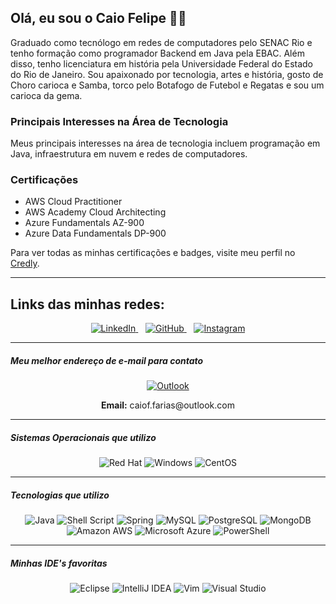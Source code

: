 


<!DOCTYPE html>
<html lang="pt-br">
<head>
  <meta charset="UTF-8">
  <meta name="viewport" content="width=device-width, initial-scale=1.0">
</head>
<body>

<h2>Olá, eu sou o Caio Felipe 👋🏻</h2>

<p>Graduado como tecnólogo em redes de computadores pelo SENAC Rio e tenho formação como programador Backend em Java pela EBAC. Além disso, tenho licenciatura em história pela Universidade Federal do Estado do Rio de Janeiro. Sou apaixonado por tecnologia, artes e história, gosto de Choro carioca e Samba, torco pelo Botafogo de Futebol e Regatas e sou um carioca da gema.</p>

<h3>Principais Interesses na Área de Tecnologia</h3>

<p>Meus principais interesses na área de tecnologia incluem programação em Java, infraestrutura em nuvem e redes de computadores.</p>

<h3>Certificações</h3>

<ul>
  <li>AWS Cloud Practitioner</li>
  <li>AWS Academy Cloud Architecting</li>
  <li>Azure Fundamentals AZ-900</li>
  <li>Azure Data Fundamentals DP-900</li>
</ul>

<p>Para ver todas as minhas certificações e badges, visite meu perfil no <a href="https://www.credly.com/users/caio-felipe-farias-armando/badges">Credly</a>.</p>

</body>
</html>


---

## Links das minhas redes:

<p align="center">
  <a href="https://www.linkedin.com/in/caio-f-farias-armando/">
    <img src="https://img.shields.io/badge/LinkedIn-0077B5?style=for-the-badge&logo=linkedin&logoColor=white" alt="LinkedIn">
  </a>&nbsp;&nbsp;
  <a href="https://github.com/caioskywalker">
    <img src="https://img.shields.io/badge/GitHub-100000?style=for-the-badge&logo=github&logoColor=white" alt="GitHub">
  </a>&nbsp;&nbsp;
  <a href="https://www.instagram.com/caiof.farias/">
    <img src="https://img.shields.io/badge/Instagram-E4405F?style=for-the-badge&logo=instagram&logoColor=white" alt="Instagram">
  </a>
</p>


---

##### Meu melhor endereço de e-mail para contato

<p align="center">
  <a href="mailto:caiof.farias@outlook.com">
    <img src="https://img.shields.io/badge/Microsoft_Outlook-0078D4?style=for-the-badge&logo=microsoft-outlook&logoColor=white" alt="Outlook">
  </a>
</p>

<p align="center">
  <strong>Email:</strong> caiof.farias@outlook.com
</p>

---

##### Sistemas Operacionais que utilizo

<p align="center">
  <img src="https://img.shields.io/badge/Red%20Hat-EE0000?style=for-the-badge&logo=redhat&logoColor=white" alt="Red Hat">
  <img src="https://img.shields.io/badge/Windows-0078D6?style=for-the-badge&logo=windows&logoColor=white" alt="Windows">
  <img src="https://img.shields.io/badge/CentOS-262577?style=for-the-badge&logo=CentOS&logoColor=white" alt="CentOS">
</p>

---

##### Tecnologias que utilizo

<p align="center">
  <img src="https://img.shields.io/badge/Java-ED8B00?style=for-the-badge&logo=openjdk&logoColor=white" alt="Java">
  <img src="https://img.shields.io/badge/Shell_Script-121011?style=for-the-badge&logo=gnu-bash&logoColor=white" alt="Shell Script">
  <img src="https://img.shields.io/badge/Spring-6DB33F?style=for-the-badge&logo=spring&logoColor=white" alt="Spring">
  <img src="https://img.shields.io/badge/MySQL-00000F?style=for-the-badge&logo=mysql&logoColor=white" alt="MySQL">
  <img src="https://img.shields.io/badge/PostgreSQL-316192?style=for-the-badge&logo=postgresql&logoColor=white" alt="PostgreSQL">
  <img src="https://img.shields.io/badge/MongoDB-4EA94B?style=for-the-badge&logo=mongodb&logoColor=white" alt="MongoDB">
  <img src="https://img.shields.io/badge/Amazon_AWS-232F3E?style=for-the-badge&logo=amazon-aws&logoColor=white" alt="Amazon AWS">
  <img src="https://img.shields.io/badge/Microsoft_Azure-0089D6?style=for-the-badge&logo=microsoft-azure&logoColor=white" alt="Microsoft Azure">
  <img src="https://img.shields.io/badge/Powershell-2CA5E0?style=for-the-badge&logo=powershell&logoColor=white" alt="PowerShell">
</p>

---

##### Minhas IDE's favoritas

<p align="center">
  <img src="https://img.shields.io/badge/Eclipse-2C2255?style=for-the-badge&logo=eclipse&logoColor=white" alt="Eclipse">
  <img src="https://img.shields.io/badge/IntelliJ_IDEA-000000.svg?style=for-the-badge&logo=intellij-idea&logoColor=white" alt="IntelliJ IDEA">
  <img src="https://img.shields.io/badge/VIM-%2311AB00.svg?style=for-the-badge&logo=vim&logoColor=white" alt="Vim">
  <img src="https://img.shields.io/badge/Visual_Studio-5C2D91?style=for-the-badge&logo=visual%20studio&logoColor=white" alt="Visual Studio">
</p>

